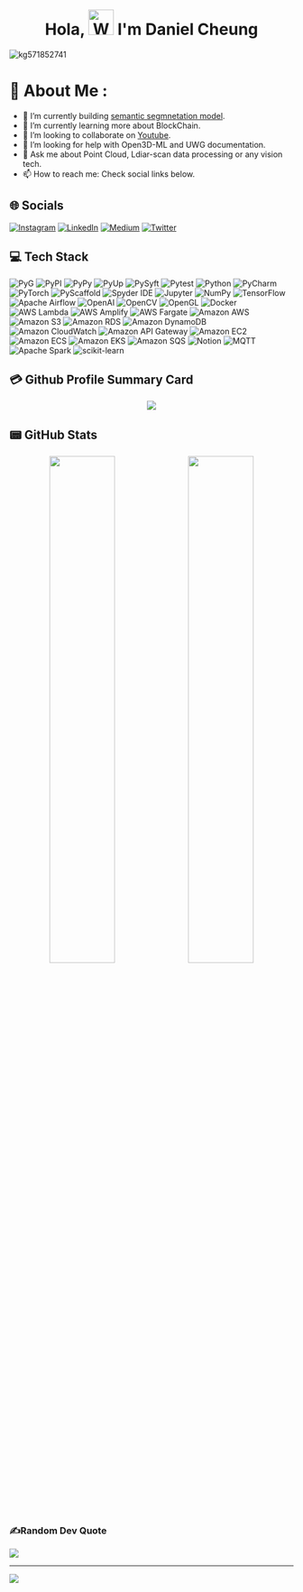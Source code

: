 <h1 align="center"> Hola, <img src="https://raw.githubusercontent.com/nixin72/nixin72/master/wave.gif" 
         alt="Waving hand animated gif"
         height="45"
         width="45" /> I'm Daniel Cheung</h1>

<p align="left"> <img src="https://komarev.com/ghpvc/?username=kg571852741&label=Views&color=blue&style=plastic&style=for-the-badge" alt="kg571852741" /> </p>

# 💫 About Me :
<!-- - 😄 Pronouns: He/His -->
- 🔭 I’m currently building [semantic segmnetation model](https://paperswithcode.com/task/3d-semantic-segmentation).
- 🌱 I’m currently learning more about BlockChain.
- 👯 I’m looking to collaborate on [Youtube](https://youtube.com/daniel531).
- 🤔 I’m looking for help with Open3D-ML and UWG documentation.
- 💬 Ask me about Point Cloud, Ldiar-scan data processing or any vision tech.
- 📫 How to reach me: Check social links below.
<!-- - ⚡ Fun fact: I spend almost 12 hours listening to songs every day. -->

## 🌐 Socials
[![Instagram](https://img.shields.io/badge/Instagram-E4405F?style=for-the-badge&logo=instagram&logoColor=white)](https://instagram.com/danielcheung531) [![LinkedIn](https://img.shields.io/badge/LinkedIn-0077B5?style=for-the-badge&logo=linkedin&logoColor=white)](https://linkedin.com/in/dc91356322) [![Medium](https://img.shields.io/badge/Medium-12100E?style=for-the-badge&logo=medium&logoColor=white)](https://medium.com/@kalung531) [![Twitter](https://img.shields.io/twitter/follow/daniel571852741?logo=Twitter&style=for-the-badge)](https://twitter.com/daniel571852741)
    

## 💻 Tech Stack

![PyG](https://img.shields.io/badge/PyG-3C2179.svg?style=for-the-badge&logo=pytorch&logoColor=white)
![PyPI](https://img.shields.io/badge/PyPI-3775A9.svg?style=for-the-badge&logo=pypi&logoColor=white)
![PyPy](https://img.shields.io/badge/PyPy-193440.svg?style=for-the-badge&logo=pypy&logoColor=white)
![PyUp](https://img.shields.io/badge/PyUp-9F55FF.svg?style=for-the-badge&logo=python&logoColor=white)
![PySyft](https://img.shields.io/badge/PySyft-F1BF7A.svg?style=for-the-badge&logo=pysyft&logoColor=white)
![Pytest](https://img.shields.io/badge/Pytest-0A9EDC.svg?style=for-the-badge&logo=pytest&logoColor=white)
![Python](https://img.shields.io/badge/Python-3776AB.svg?style=for-the-badge&logo=python&logoColor=white)
![PyCharm](https://img.shields.io/badge/PyCharm-000000.svg?style=for-the-badge&logo=pycharm&logoColor=white)
![PyTorch](https://img.shields.io/badge/PyTorch-EE4C2C.svg?style=for-the-badge&logo=pytorch&logoColor=white)
![PyScaffold](https://img.shields.io/badge/PyScaffold-005CA0.svg?style=for-the-badge&logo=python&logoColor=white)
![Spyder IDE](https://img.shields.io/badge/Spyder%20IDE-FF0000.svg?style=for-the-badge&logo=spyder%20ide&logoColor=white)
![Jupyter](https://img.shields.io/badge/Jupyter-F37626.svg?style=for-the-badge&logo=jupyter&logoColor=white)
![NumPy](https://img.shields.io/badge/NumPy-013243.svg?style=for-the-badge&logo=numpy&logoColor=white)
![TensorFlow](https://img.shields.io/badge/TensorFlow-FF6F00.svg?style=for-the-badge&logo=tensorflow&logoColor=white)
![Apache Airflow](https://img.shields.io/badge/Apache%20Airflow-017CEE.svg?style=for-the-badge&logo=apache%20airflow&logoColor=white)
![OpenAI](https://img.shields.io/badge/OpenAI-412991.svg?style=for-the-badge&logo=openai&logoColor=white)
![OpenCV](https://img.shields.io/badge/OpenCV-5C3EE8.svg?style=for-the-badge&logo=opencv&logoColor=white)
![OpenGL](https://img.shields.io/badge/OpenGL-5586A4.svg?style=for-the-badge&logo=opengl&logoColor=white)
![Docker](https://img.shields.io/badge/Docker-2496ED.svg?style=for-the-badge&logo=docker&logoColor=white)
![AWS Lambda](https://img.shields.io/badge/AWS%20Lambda-FF9900.svg?style=for-the-badge&logo=amazon%20aws&logoColor=white)
![AWS Amplify](https://img.shields.io/badge/AWS%20Amplify-FF9900.svg?style=for-the-badge&logo=amazon%20aws&logoColor=white)
![AWS Fargate](https://img.shields.io/badge/AWS%20Fargate-FF9900.svg?style=for-the-badge&logo=amazon%20aws&logoColor=white)
![Amazon AWS](https://img.shields.io/badge/Amazon%20AWS-232F3E.svg?style=for-the-badge&logo=amazon%20aws&logoColor=white)
![Amazon S3](https://img.shields.io/badge/Amazon%20S3-569A31.svg?style=for-the-badge&logo=amazon%20s3&logoColor=white)
![Amazon RDS](https://img.shields.io/badge/Amazon%20RDS-527FFF.svg?style=for-the-badge&logo=amazon%20rds&logoColor=white)
![Amazon DynamoDB](https://img.shields.io/badge/Amazon%20DynamoDB-4053D6.svg?style=for-the-badge&logo=amazon%20dynamodb&logoColor=white)
![Amazon CloudWatch](https://img.shields.io/badge/Amazon%20CloudWatch-FF4F8B.svg?style=for-the-badge&logo=amazon%20cloudwatch&logoColor=white)
![Amazon API Gateway](https://img.shields.io/badge/Amazon%20API%20Gateway-FF4F8B.svg?style=for-the-badge&logo=amazon%20api%20gateway&logoColor=white)
![Amazon EC2](https://img.shields.io/badge/Amazon%20EC2-FF9900.svg?style=for-the-badge&logo=amazon%20ec2&logoColor=white)
![Amazon ECS](https://img.shields.io/badge/Amazon%20ECS-FF9900.svg?style=for-the-badge&logo=amazon%20ecs&logoColor=white)
![Amazon EKS](https://img.shields.io/badge/Amazon%20EKS-FF9900.svg?style=for-the-badge&logo=amazon%20eks&logoColor=white)
![Amazon SQS](https://img.shields.io/badge/Amazon%20SQS-FF4F8B.svg?style=for-the-badge&logo=amazon%20sqs&logoColor=white)
![Notion](https://img.shields.io/badge/Notion-000000.svg?style=for-the-badge&logo=notion&logoColor=white)
![MQTT](https://img.shields.io/badge/MQTT-660066.svg?style=for-the-badge&logo=mqt&logoColor=white)
![Apache Spark](https://img.shields.io/badge/Apache%20Spark-E25A1C.svg?style=for-the-badge&logo=apache%20spark&logoColor=white)
![scikit-learn](https://img.shields.io/badge/scikit--learn-F7931E.svg?style=for-the-badge&logo=scikit-learn&logoColor=white)





<!-- ![C#](https://img.shields.io/badge/c%23-%23239120.svg?style=for-the-badge&logo=c-sharp&logoColor=white) ![Dart](https://img.shields.io/badge/dart-%230175C2.svg?style=for-the-badge&logo=dart&logoColor=white) ![Kotlin](https://img.shields.io/badge/kotlin-%230095D5.svg?style=for-the-badge&logo=kotlin&logoColor=white) ![Java](https://img.shields.io/badge/java-%23ED8B00.svg?style=for-the-badge&logo=java&logoColor=white) ![JavaScript](https://img.shields.io/badge/javascript-%23323330.svg?style=for-the-badge&logo=javascript&logoColor=%23F7DF1E) ![Solidity](https://img.shields.io/badge/Solidity-%23363636.svg?style=for-the-badge&logo=solidity&logoColor=white) ![Swift](https://img.shields.io/badge/swift-F54A2A?style=for-the-badge&logo=swift&logoColor=white) ![TypeScript](https://img.shields.io/badge/typescript-%23007ACC.svg?style=for-the-badge&logo=typescript&logoColor=white) ![Python](https://img.shields.io/badge/python-3670A0?style=for-the-badge&logo=python&logoColor=ffdd54) ![AWS](https://img.shields.io/badge/AWS-%23FF9900.svg?style=for-the-badge&logo=amazon-aws&logoColor=white) ![Firebase](https://img.shields.io/badge/firebase-%23039BE5.svg?style=for-the-badge&logo=firebase) ![Vercel](https://img.shields.io/badge/vercel-%23000000.svg?style=for-the-badge&logo=vercel&logoColor=white) ![Netlify](https://img.shields.io/badge/netlify-%23000000.svg?style=for-the-badge&logo=netlify&logoColor=#00C7B7) ![Heroku](https://img.shields.io/badge/heroku-%23430098.svg?style=for-the-badge&logo=heroku&logoColor=white) ![Google Cloud](https://img.shields.io/badge/Google%20Cloud-%234285F4.svg?style=for-the-badge&logo=google-cloud&logoColor=white) ![Flutter](https://img.shields.io/badge/Flutter-%2302569B.svg?style=for-the-badge&logo=Flutter&logoColor=white) ![Django](https://img.shields.io/badge/django-%23092E20.svg?style=for-the-badge&logo=django&logoColor=white) ![DjangoREST](https://img.shields.io/badge/DJANGO-REST-ff1709?style=for-the-badge&logo=django&logoColor=white&color=ff1709&labelColor=gray) ![NPM](https://img.shields.io/badge/NPM-%23000000.svg?style=for-the-badge&logo=npm&logoColor=white) ![NodeJS](https://img.shields.io/badge/node.js-6DA55F?style=for-the-badge&logo=node.js&logoColor=white) ![React](https://img.shields.io/badge/react-%2320232a.svg?style=for-the-badge&logo=react&logoColor=%2361DAFB) ![Vuetify](https://img.shields.io/badge/Vuetify-1867C0?style=for-the-badge&logo=vuetify&logoColor=AEDDFF) ![Xamarin](https://img.shields.io/badge/Xamarin-3199DC?style=for-the-badge&logo=xamarin&logoColor=white) ![Vue.js](https://img.shields.io/badge/vuejs-%2335495e.svg?style=for-the-badge&logo=vuedotjs&logoColor=%234FC08D) ![TailwindCSS](https://img.shields.io/badge/tailwindcss-%2338B2AC.svg?style=for-the-badge&logo=tailwind-css&logoColor=white) ![Redux](https://img.shields.io/badge/redux-%23593d88.svg?style=for-the-badge&logo=redux&logoColor=white) ![Gatsby](https://img.shields.io/badge/Gatsby-%23663399.svg?style=for-the-badge&logo=gatsby&logoColor=white) ![FastAPI](https://img.shields.io/badge/FastAPI-005571?style=for-the-badge&logo=fastapi) ![Express.js](https://img.shields.io/badge/express.js-%23404d59.svg?style=for-the-badge&logo=express&logoColor=%2361DAFB) ![MongoDB](https://img.shields.io/badge/MongoDB-%234ea94b.svg?style=for-the-badge&logo=mongodb&logoColor=white) ![MySQL](https://img.shields.io/badge/mysql-%2300f.svg?style=for-the-badge&logo=mysql&logoColor=white) ![Postgres](https://img.shields.io/badge/postgres-%23316192.svg?style=for-the-badge&logo=postgresql&logoColor=white) ![SQLite](https://img.shields.io/badge/sqlite-%2307405e.svg?style=for-the-badge&logo=sqlite&logoColor=white) ![Realm](https://img.shields.io/badge/Realm-39477F?style=for-the-badge&logo=realm&logoColor=white) ![Affinity Designer](https://img.shields.io/badge/affinitydesginer-%231B72BE.svg?style=for-the-badge&logo=affinity-designer&logoColor=white) ![Canva](https://img.shields.io/badge/Canva-%2300C4CC.svg?style=for-the-badge&logo=Canva&logoColor=white) 	![Figma](https://img.shields.io/badge/figma-%23F24E1E.svg?style=for-the-badge&logo=figma&logoColor=white) ![Gradle](https://img.shields.io/badge/Gradle-02303A.svg?style=for-the-badge&logo=Gradle&logoColor=white) ![Postman](https://img.shields.io/badge/Postman-FF6C37?style=for-the-badge&logo=postman&logoColor=white) ![Notion](https://img.shields.io/badge/Notion-%23000000.svg?style=for-the-badge&logo=notion&logoColor=white) ![Swagger](https://img.shields.io/badge/-Swagger-%23Clojure?style=for-the-badge&logo=swagger&logoColor=white) ![Terraform](https://img.shields.io/badge/terraform-%235835CC.svg?style=for-the-badge&logo=terraform&logoColor=white) ![Docker](https://img.shields.io/badge/docker-%230db7ed.svg?style=for-the-badge&logo=docker&logoColor=white)
     -->
<!-- ## 👨🏻‍💻 Laptop in use & Favorite Terminal
<img src="https://img.shields.io/badge/Lenovo-Legion5i_Pro-333333?style=for-the-badge&logo=apple&logoColor=white"/> <img src="https://img.shields.io/badge/lenevo-000000?style=for-the-badge&logo=lenovo&logoColor=white"/> -->

<!-- ## 🛒 Apps on Store
[![PlayStore](https://img.shields.io/badge/Google_Play-414141?style=for-the-badge&logo=google-play&logoColor=white)](https://play.google.com/store/apps/dev?id=7703305844118303242) [![AppStore](https://img.shields.io/badge/App_Store-0D96F6?style=for-the-badge&logo=app-store&logoColor=white)](https://apps.apple.com/us/app/frontier-crypto-defi-wallet/id1482380988) -->

<!-- ## 🎵 Music apps I use
<img src="https://img.shields.io/badge/apple%20music-F34E68?style=for-the-badge&logo=apple%20music&logoColor=white"/> <img src="https://img.shields.io/badge/Spotify-1ED760?&style=for-the-badge&logo=spotify&logoColor=white"/> <img src="https://img.shields.io/badge/YouTube_Music-FF0000?style=for-the-badge&logo=youtube-music&logoColor=white"/> -->

<!-- ## 📈 Activity Graph
<p align="center">
	<img src="https://activity-graph.herokuapp.com/graph?username=kg571852741&theme=minimal"/>
</p> -->

## 💳 Github Profile Summary Card
<p align="center">
  <img src="https://github-profile-summary-cards.vercel.app/api/cards/profile-details?username=kg571852741&theme=vue"/>
</p>

## 📟 GitHub Stats
<p align="center">
	<img width="48%" src="https://github-readme-stats.vercel.app/api?username=kg571852741&show_icons=true&theme=vue" />
	<img width="48%" src="https://github-readme-streak-stats.herokuapp.com/?user=kg571852741&theme=vue" />
</p>

### ✍️Random Dev Quote
![](https://quotes-github-readme.vercel.app/api?type=horizontal&theme=vue)

---
[![](https://visitcount.itsvg.in/api?id=kg571852741&icon=0&color=1)](https://visitcount.itsvg.in)

</div>
